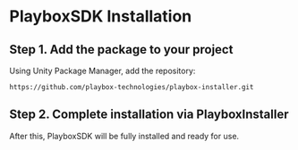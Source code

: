 # PlayboxSDK Installation

## Step 1. Add the package to your project

Using Unity Package Manager, add the repository:

```
https://github.com/playbox-technologies/playbox-installer.git
```

## Step 2. Complete installation via PlayboxInstaller


After this, PlayboxSDK will be fully installed and ready for use.

